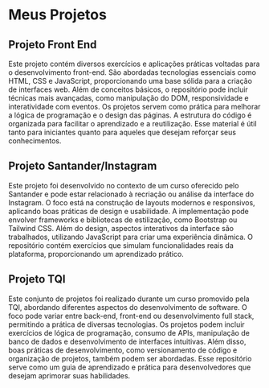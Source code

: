 # Meus Projetos

## Projeto Front End ##
Este projeto contém diversos exercícios e aplicações práticas voltadas para o desenvolvimento front-end. São abordadas tecnologias essenciais como HTML, CSS e JavaScript, proporcionando uma base sólida para a criação de interfaces web. Além de conceitos básicos, o repositório pode incluir técnicas mais avançadas, como manipulação do DOM, responsividade e interatividade com eventos. Os projetos servem como prática para melhorar a lógica de programação e o design das páginas. A estrutura do código é organizada para facilitar o aprendizado e a reutilização. Esse material é útil tanto para iniciantes quanto para aqueles que desejam reforçar seus conhecimentos.

## Projeto Santander/Instagram ##
Este projeto foi desenvolvido no contexto de um curso oferecido pelo Santander e pode estar relacionado à recriação ou análise da interface do Instagram. O foco está na construção de layouts modernos e responsivos, aplicando boas práticas de design e usabilidade. A implementação pode envolver frameworks e bibliotecas de estilização, como Bootstrap ou Tailwind CSS. Além do design, aspectos interativos da interface são trabalhados, utilizando JavaScript para criar uma experiência dinâmica. O repositório contém exercícios que simulam funcionalidades reais da plataforma, proporcionando um aprendizado prático.

## Projeto TQI ##
Este conjunto de projetos foi realizado durante um curso promovido pela TQI, abordando diferentes aspectos do desenvolvimento de software. O foco pode variar entre back-end, front-end ou desenvolvimento full stack, permitindo a prática de diversas tecnologias. Os projetos podem incluir exercícios de lógica de programação, consumo de APIs, manipulação de banco de dados e desenvolvimento de interfaces intuitivas. Além disso, boas práticas de desenvolvimento, como versionamento de código e organização de projetos, também podem ser abordadas. Esse repositório serve como um guia de aprendizado e prática para desenvolvedores que desejam aprimorar suas habilidades.
